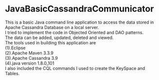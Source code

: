 # JavaBasicCassandraCommunicator
This is a basic Java command line application to access the data stored in Apache Cassandra Database on a local server.<br/>
I tried to implement the code in Objected Oriented and DAO patterns. <br/>
The data can be added, updated, deleted and viewed.<br/>
The tools used in building this application are <br/>
  (1).Eclipse <br/>
  (2).Apache Maven 3.3.9<br/>
  (3).Apache Cassandra 3.9<br/>
  (4).java version 1.8.0_101<br/>
I also included the CQL commands I used to create the KeySpace and Tables.<br/>

